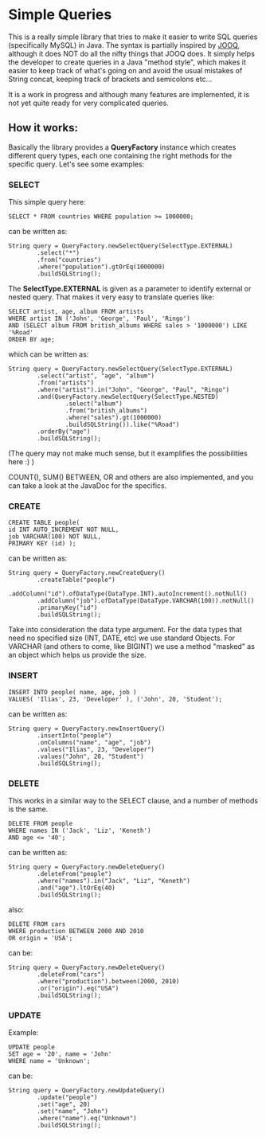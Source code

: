 # Simple Queries

This is a really simple library that tries to make it easier to write SQL queries (specifically MySQL) in Java.
The syntax is partially inspired by [JOOQ](http://jooq.org/), although it does NOT do all the nifty things that JOOQ does. It simply helps the developer to create queries in a Java "method style", which makes it easier to keep track of what's going on and avoid the usual mistakes of String concat, keeping track of brackets and semicolons etc...


It is a work in progress and although many features are implemented, it is not yet quite ready for very complicated queries.


## How it works:

Basically the library provides a __QueryFactory__ instance which creates different query types, each one containing the right methods for the specific query. Let's see some examples:


### SELECT

This simple query here:

    SELECT * FROM countries WHERE population >= 1000000;


can be written as:

    String query = QueryFactory.newSelectQuery(SelectType.EXTERNAL)
            .select("*")
            .from("countries")
            .where("population").gtOrEq(1000000)
            .buildSQLString();

The __SelectType.EXTERNAL__ is given as a parameter to identify external or nested query. That makes it very easy to translate queries like:

    SELECT artist, age, album FROM artists
    WHERE artist IN ('John', 'George', 'Paul', 'Ringo')
    AND (SELECT album FROM british_albums WHERE sales > '1000000') LIKE '%Road'
    ORDER BY age;

which can be written as:

    String query = QueryFactory.newSelectQuery(SelectType.EXTERNAL)
            .select("artist", "age", "album")
            .from("artists")
            .where("artist").in("John", "George", "Paul", "Ringo")
            .and(QueryFactory.newSelectQuery(SelectType.NESTED)
                    .select("album")
                    .from("british_albums")
                    .where("sales").gt(1000000)
                    .buildSQLString()).like("%Road")
            .orderBy("age")
            .buildSQLString();
            
(The query may not make much sense, but it examplifies the possibilities here :) )

COUNT(), SUM() BETWEEN, OR and others are also implemented, and you can take a look at the JavaDoc for the specifics.


### CREATE

    CREATE TABLE people(
    id INT AUTO_INCREMENT NOT NULL,
    job VARCHAR(100) NOT NULL,
    PRIMARY KEY (id) );

can be written as:

    String query = QueryFactory.newCreateQuery()
            .createTable("people")
            .addColumn("id").ofDataType(DataType.INT).autoIncrement().notNull()
            .addColumn("job").ofDataType(DataType.VARCHAR(100)).notNull()
            .primaryKey("id")
            .buildSQLString();

Take into consideration the data type argument. For the data types that need no specified size (INT, DATE, etc) we use standard Objects.
For VARCHAR (and others to come, like BIGINT) we use a method "masked" as an object which helps us provide the size.

### INSERT

    INSERT INTO people( name, age, job )
    VALUES( 'Ilias', 23, 'Developer' ), ('John', 20, 'Student');

can be written as:

    String query = QueryFactory.newInsertQuery()
            .insertInto("people")
            .onColumns("name", "age", "job")
            .values("Ilias", 23, "Developer")
            .values("John", 20, "Student")
            .buildSQLString();


### DELETE

This works in a similar way to the SELECT clause, and a number of methods is the same.

    DELETE FROM people
    WHERE names IN ('Jack', 'Liz', 'Keneth')
    AND age <= '40';

can be written as:

    String query = QueryFactory.newDeleteQuery()
            .deleteFrom("people")
            .where("names").in("Jack", "Liz", "Keneth")
            .and("age").ltOrEq(40)
            .buildSQLString();

also:

    DELETE FROM cars
    WHERE production BETWEEN 2000 AND 2010
    OR origin = 'USA';

can be:

    String query = QueryFactory.newDeleteQuery()
            .deleteFrom("cars")
            .where("production").between(2000, 2010)
            .or("origin").eq("USA")
            .buildSQLString();


### UPDATE

Example:

    UPDATE people
    SET age = '20', name = 'John'
    WHERE name = 'Unknown';

can be:

    String query = QueryFactory.newUpdateQuery()
            .update("people")
            .set("age", 20)
            .set("name", "John")
            .where("name").eq("Unknown")
            .buildSQLString();